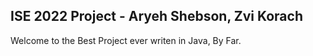 ## ISE 2022 Project - Aryeh Shebson, Zvi Korach

Welcome to the Best Project ever writen in Java, By Far.

